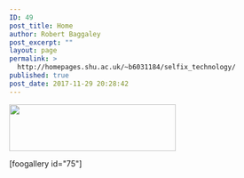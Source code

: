 ```yaml
---
ID: 49
post_title: Home
author: Robert Baggaley
post_excerpt: ""
layout: page
permalink: >
  http://homepages.shu.ac.uk/~b6031184/selfix_technology/
published: true
post_date: 2017-11-29 20:28:42
---
```

<img class="alignnone size-medium wp-image-578" src="http://homepages.shu.ac.uk/~b6031184/selfix_technology/wp-content/uploads/2018/02/Squishy-plastik-Logo-300x84.png" alt="" width="300" height="84" />

[foogallery id="75"]